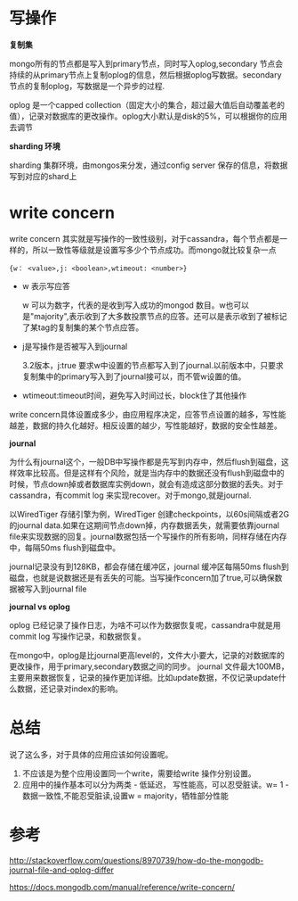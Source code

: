 
# 写操作 #

**复制集**

mongo所有的节点都是写入到primary节点，同时写入oplog,secondary 节点会持续的从primary节点上复制oplog的信息，然后根据oplog写数据。secondary 节点的复制oplog，写数据是一个异步的过程.

oplog 是一个capped collection（固定大小的集合，超过最大值后自动覆盖老的值），记录对数据库的更改操作。oplog大小默认是disk的5%，可以根据你的应用去调节

**sharding 环境**

sharding 集群环境，由mongos来分发，通过config server 保存的信息，将数据写到对应的shard上 

# write concern #

write concern 其实就是写操作的一致性级别，对于cassandra，每个节点都是一样的，所以一致性等级就是设置写多少个节点成功。而mongo就比较复杂一点

    {w： <value>,j: <boolean>,wtimeout: <number>}

- w 表示写应答
   
    w 可以为数字，代表的是收到写入成功的mongod 数目。w也可以是"majority",表示收到了大多数投票节点的应答。还可以是<tag>表示收到了被标记了某tag的复制集的某个节点应答。
   

- j是写操作是否被写入到journal

     3.2版本，j:true 要求w中设置的节点都写入到了journal.以前版本中，只要求复制集中的primary写入到了journal接可以，而不管w设置的值。


- wtimeout:timeout时间，避免写入时间过长，block住了其他操作

write concern具体设置成多少，由应用程序决定，应答节点设置的越多，写性能越差，数据的持久化越好。相反设置的越少，写性能越好，数据的安全性越差。

**journal**

为什么有journal这个，一般DB中写操作都是先写到内存中，然后flush到磁盘，这样效率比较高。但是这样有个风险，就是当内存中的数据还没有flush到磁盘中的时候，节点down掉或者数据库实例down，就会有造成这部分数据的丢失。对于cassandra，有commit log 来实现recover。对于mongo,就是journal.

以WiredTiger 存储引擎为例，WiredTiger 创建checkpoints，以60s间隔或者2G的journal data.如果在这期间节点down掉，内存数据丢失，就需要依靠journal file来实现数据的回复。journal数据包括一个写操作的所有影响，同样存储在内存中，每隔50ms flush到磁盘中。

journal记录没有到128KB，都会存储在缓冲区，journal 缓冲区每隔50ms flush到磁盘，也就是说数据还是有丢失的可能。当写操作concern加了true,可以确保数据被写入到journal file

**journal vs oplog**

oplog 已经记录了操作日志，为啥不可以作为数据恢复呢，cassandra中就是用commit log 写操作记录，和数据恢复。

在mongo中，oplog是比journal更高level的，文件大小要大，记录的对数据库的更改操作，用于primary,secondary数据之间的同步。
journal 文件最大100MB，主要用来数据恢复，记录的操作更加详细。比如update数据，不仅记录update什么数据，还记录对index的影响。

# 总结 #
说了这么多，对于具体的应用应该如何设置呢。
1. 不应该是为整个应用设置同一个write，需要给write 操作分别设置。
2. 应用中的操作基本可以分为两类
       -  低延迟， 写性能高，可以忍受脏读。w= 1
       -  数据一致性,不能忍受脏读,设置w = majority，牺牲部分性能

# 参考 #
http://stackoverflow.com/questions/8970739/how-do-the-mongodb-journal-file-and-oplog-differ

https://docs.mongodb.com/manual/reference/write-concern/
